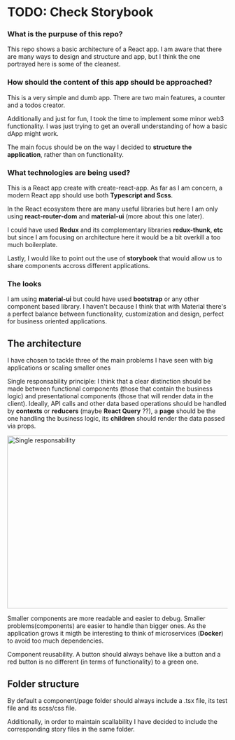 # TODO: Check Storybook

### What is the purpuse of this repo?

This repo shows a basic architecture of a React app.
I am aware that there are many ways to design and structure and app, but I think the one portrayed here is some of the cleanest.

### How should the content of this app should be approached?

This is a very simple and dumb app. There are two main features, a counter and a todos creator.

Additionally and just for fun, I took the time to implement some minor web3 functionality. I was just trying to get an overall understanding of how a basic dApp might work.

The main focus should be on the way I decided to **structure the application**, rather than on functionality.

### What technologies are being used?

This is a React app create with create-react-app.
As far as I am concern, a modern React app should use both **Typescript and Scss**.

In the React ecosystem there are many useful libraries but here I am only using **react-router-dom** and **material-ui** (more about this one later).

I could have used **Redux** and its complementary libraries **redux-thunk, etc** but since I am focusing on architecture here it would be a bit overkill a too much boilerplate.

Lastly, I would like to point out the use of **storybook** that would allow us to share components accross different applications.

### The looks

I am using **material-ui** but could have used **bootstrap** or any other component based library. I haven't because I think that with Material there's a perfect balance between functionality, customization and design, perfect for business oriented applications.

## The architecture

I have chosen to tackle three of the main problems I have seen with big applications or scaling smaller ones

Single responsability principle: I think that a clear distinction should be made between functional components (those that contain the business logic) and presentational components (those that will render data in the client). Ideally, API calls and other data based operations should be handled by **contexts** or **reducers** (maybe **React Query** ??), a **page** should be the one handling the business logic, its **children** should render the data passed via props.

<img alt="Single responsability" class="cf mi mj" src="https://miro.medium.com/max/1400/1*UY-BQhUAfNciHI1iAHfwXg.png" width="700" height="395">

Smaller components are more readable and easier to debug. Smaller problems(components) are easier to handle than bigger ones. As the application grows it migth be interesting to think of microservices (**Docker**) to avoid too much dependencies.

Component reusability. A button should always behave like a button and a red button is no different (in terms of functionality) to a green one.

## Folder structure

By default a component/page folder should always include a .tsx file, its test file and its scss/css file.

Additionally, in order to maintain scallability I have decided to include the corresponding story files in the same folder.

